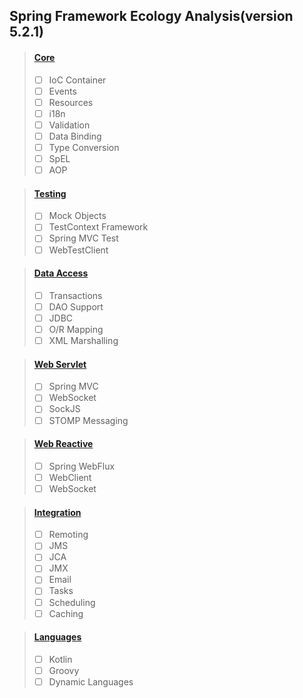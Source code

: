 ## Spring Framework Ecology Analysis(version 5.2.1)


> #### [Core](https://docs.spring.io/spring/docs/5.2.1.RELEASE/spring-framework-reference/core.html#spring-core)
> - [ ] IoC Container 
> - [ ] Events
> - [ ] Resources
> - [ ] i18n
> - [ ] Validation
> - [ ] Data Binding
> - [ ] Type Conversion
> - [ ] SpEL
> - [ ] AOP

> #### [Testing](https://docs.spring.io/spring/docs/5.2.1.RELEASE/spring-framework-reference/testing.html#testing)
> - [ ] Mock Objects
> - [ ] TestContext Framework
> - [ ] Spring MVC Test
> - [ ] WebTestClient

> #### [Data Access](https://docs.spring.io/spring/docs/5.2.1.RELEASE/spring-framework-reference/data-access.html#spring-data-tier)
> - [ ] Transactions
> - [ ] DAO Support
> - [ ] JDBC
> - [ ] O/R Mapping
> - [ ] XML Marshalling

> #### [Web Servlet](https://docs.spring.io/spring/docs/5.2.1.RELEASE/spring-framework-reference/web.html#spring-web)
> - [ ] Spring MVC
> - [ ] WebSocket
> - [ ] SockJS
> - [ ] STOMP Messaging

> #### [Web Reactive](https://docs.spring.io/spring/docs/5.2.1.RELEASE/spring-framework-reference/web-reactive.html#spring-webflux)
> - [ ] Spring WebFlux
> - [ ] WebClient
> - [ ] WebSocket

> #### [Integration](https://docs.spring.io/spring/docs/5.2.1.RELEASE/spring-framework-reference/integration.html#spring-integration)
> - [ ] Remoting
> - [ ] JMS
> - [ ] JCA
> - [ ] JMX
> - [ ] Email
> - [ ] Tasks
> - [ ] Scheduling
> - [ ] Caching

> #### [Languages](https://docs.spring.io/spring/docs/5.2.1.RELEASE/spring-framework-reference/languages.html#languages)
> - [ ] Kotlin
> - [ ] Groovy
> - [ ] Dynamic Languages
